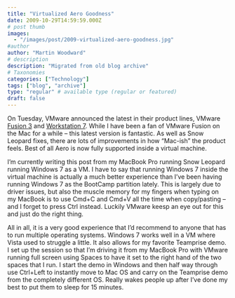 ```yaml
---
title: "Virtualized Aero Goodness"
date: 2009-10-29T14:59:59.000Z
# post thumb
images:
  - "/images/post/2009-virtualized-aero-goodness.jpg"
#author
author: "Martin Woodward"
# description
description: "Migrated from old blog archive"
# Taxonomies
categories: ["Technology"]
tags: ["blog", "archive"]
type: "regular" # available type (regular or featured)
draft: false
---
```


[](http://www.woodwardweb.com/WindowsLiveWriter/VirtualizedAeroGoodness_C4A5/fusion3_2.png)   

On Tuesday, VMware announced the latest in their product lines, VMware [Fusion 3](http://www.vmware.com/company/news/releases/fusion3-ga.html) and [Workstation 7](http://www.vmware.com/company/news/releases/wkstn7-ga.html).  While I have been a fan of VMware Fusion on the Mac for a while – this latest version is fantastic.  As well as Snow Leopard fixes, there are lots of improvements in how “Mac-ish” the product feels. Best of all Aero is now fully supported inside a virtual machine.  

I’m currently writing this post from my MacBook Pro running Snow Leopard running Windows 7 as a VM.  I have to say that running Windows 7 inside the virtual machine is actually a much better experience than I’ve been having running Windows 7 as the BootCamp partition lately.  This is largely due to driver issues, but also the muscle memory for my fingers when typing on my MacBook is to use Cmd+C and Cmd+V all the time when copy/pasting – and I forget to press Ctrl instead.  Luckily VMware keesp an eye out for this and just do the right thing.  

All in all, it is a very good experience that I’d recommend to anyone that has to run multiple operating systems. Windows 7 works well in a VM where Vista used to struggle a little.  It also allows for my favorite Teamprise demo.  I set up the session so that I’m driving it from my MacBook Pro with VMware running full screen using Spaces to have it set to the right hand of the two spaces that I run.  I start the demo in Windows and then half way through use Ctrl+Left to instantly move to Mac OS and carry on the Teamprise demo from the completely different OS.  Really wakes people up after I’ve done my best to put them to sleep for 15 minutes.